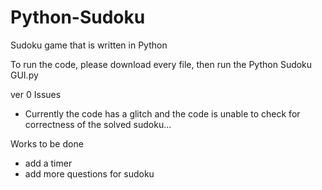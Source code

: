 # Python-Sudoku
Sudoku game that is written in Python

To run the code, please download every file, then run the Python Sudoku GUI.py

ver 0
Issues
 - Currently the code has a glitch and the code is unable to check for correctness of the solved sudoku...

Works to be done
 - add a timer
 - add more questions for sudoku
